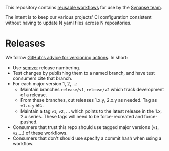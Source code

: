 This repository contains [reusable workflows](https://docs.github.com/en/actions/using-workflows/reusing-workflows) for use by the [Synapse team](https://github.com/orgs/matrix-org/teams/synapse-core).

The intent is to keep our various projects' CI configuration consistent without having to update N yaml files across N repositories.

# Releases

We follow [GitHub's advice for versioning actions](https://docs.github.com/en/actions/creating-actions/about-custom-actions#using-release-management-for-actions). In short:

- Use [semver](https://semver.org/) release numbering.
- Test changes by publishing them to a named branch, and have test consumers cite that branch.
- For each major version 1, 2, ...:
  - Maintain branches `release/v1`, `release/v2` which track development of a release.
  - From these branches, cut releases 1.x.y, 2.x.y as needed. Tag as `v1.x.y` etc.
  - Maintain a tag `v1`, `v2`, ... which points to the latest release in the 1.x, 2.x series. These tags will need to be force-recreated and force-pushed.
- Consumers that trust this repo should use tagged major versions (`v1`, `v2`,...) of these workflows.
- Consumers that don't should use specify a commit hash when using a workflow.
